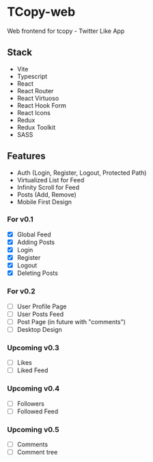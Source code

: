 # TCopy-web

Web frontend for tcopy - Twitter Like App

## Stack

- Vite
- Typescript
- React
- React Router
- React Virtuoso
- React Hook Form
- React Icons
- Redux
- Redux Toolkit
- SASS

## Features

- Auth (Login, Register, Logout, Protected Path)
- Virtualized List for Feed
- Infinity Scroll for Feed
- Posts (Add, Remove)
- Mobile First Design

### For v0.1

- [x] Global Feed
- [x] Adding Posts
- [x] Login
- [x] Register
- [x] Logout
- [x] Deleting Posts

### For v0.2

- [ ] User Profile Page
- [ ] User Posts Feed
- [ ] Post Page (in future with "comments")
- [ ] Desktop Design

### Upcoming v0.3

- [ ] Likes
- [ ] Liked Feed

### Upcoming v0.4

- [ ] Followers
- [ ] Followed Feed

### Upcoming v0.5

- [ ] Comments
- [ ] Comment tree
